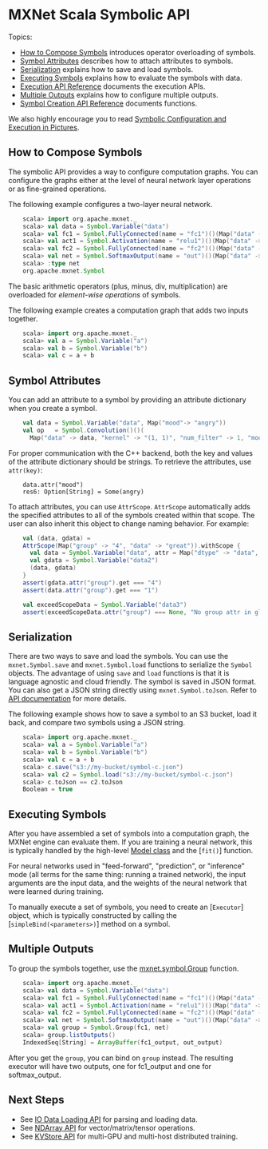 # MXNet Scala Symbolic API

Topics:

* [How to Compose Symbols](#overloaded-operators) introduces operator overloading of symbols.
* [Symbol Attributes](#symbol-attributes) describes how to attach attributes to symbols.
* [Serialization](#serialization) explains how to save and load symbols.
* [Executing Symbols](#executing-symbols) explains how to evaluate the symbols with data.
* [Execution API Reference](http://mxnet.io/api/scala/docs/index.html#org.apache.mxnet.Executor) documents the execution APIs.
* [Multiple Outputs](#multiple-outputs) explains how to configure multiple outputs.
* [Symbol Creation API Reference](http://mxnet.io/api/scala/docs/index.html#org.apache.mxnet.Symbol) documents functions.

We also highly encourage you to read [Symbolic Configuration and Execution in Pictures](symbol_in_pictures.md).

## How to Compose Symbols

The symbolic API provides a way to configure computation graphs.
You can configure the graphs either at the level of neural network layer operations or as fine-grained operations.

The following example configures a two-layer neural network.

```scala
    scala> import org.apache.mxnet._
    scala> val data = Symbol.Variable("data")
    scala> val fc1 = Symbol.FullyConnected(name = "fc1")()(Map("data" -> data, "num_hidden" -> 128))
    scala> val act1 = Symbol.Activation(name = "relu1")()(Map("data" -> fc1, "act_type" -> "relu"))
    scala> val fc2 = Symbol.FullyConnected(name = "fc2")()(Map("data" -> act1, "num_hidden" -> 64))
    scala> val net = Symbol.SoftmaxOutput(name = "out")()(Map("data" -> fc2))
    scala> :type net
    org.apache.mxnet.Symbol
```

The basic arithmetic operators (plus, minus, div, multiplication) are overloaded for
*element-wise operations* of symbols.

The following example creates a computation graph that adds two inputs together.

```scala
    scala> import org.apache.mxnet._
    scala> val a = Symbol.Variable("a")
    scala> val b = Symbol.Variable("b")
    scala> val c = a + b
```

## Symbol Attributes

You can add an attribute to a symbol by providing an attribute dictionary when you create a symbol.

```scala
    val data = Symbol.Variable("data", Map("mood"-> "angry"))
    val op   = Symbol.Convolution()()(
      Map("data" -> data, "kernel" -> "(1, 1)", "num_filter" -> 1, "mood"-> "so so"))
```
For proper communication with the C++ backend, both the key and values of the attribute dictionary should be strings. To retrieve the attributes, use `attr(key)`:

```
    data.attr("mood")
    res6: Option[String] = Some(angry)
```

To attach attributes, you can use ```AttrScope```. ```AttrScope``` automatically adds the specified attributes to all of the symbols created within that scope. The user can also inherit this object to change naming behavior. For example:

```scala
    val (data, gdata) =
    AttrScope(Map("group" -> "4", "data" -> "great")).withScope {
      val data = Symbol.Variable("data", attr = Map("dtype" -> "data", "group" -> "1"))
      val gdata = Symbol.Variable("data2")
      (data, gdata)
    }
    assert(gdata.attr("group").get === "4")
    assert(data.attr("group").get === "1")

    val exceedScopeData = Symbol.Variable("data3")
    assert(exceedScopeData.attr("group") === None, "No group attr in global attr scope")
```  

## Serialization

There are two ways to save and load the symbols. You can use the `mxnet.Symbol.save` and `mxnet.Symbol.load` functions to serialize the ```Symbol``` objects.
The advantage of using `save` and `load` functions is that it is language agnostic and cloud friendly.
The symbol is saved in JSON format. You can also get a JSON string directly using `mxnet.Symbol.toJson`.
Refer to [API documentation](http://mxnet.io/api/scala/docs/index.html#org.apache.mxnet.Symbol) for more details.

The following example shows how to save a symbol to an S3 bucket, load it back, and compare two symbols using a JSON string.

```scala
    scala> import org.apache.mxnet._
    scala> val a = Symbol.Variable("a")
    scala> val b = Symbol.Variable("b")
    scala> val c = a + b
    scala> c.save("s3://my-bucket/symbol-c.json")
    scala> val c2 = Symbol.load("s3://my-bucket/symbol-c.json")
    scala> c.toJson == c2.toJson
    Boolean = true
```

## Executing Symbols

After you have assembled a set of symbols into a computation graph, the MXNet engine can evaluate them.
If you are training a neural network, this is typically
handled by the high-level [Model class](model.md) and the [`fit()`] function.

For neural networks used in "feed-forward", "prediction", or "inference" mode (all terms for the same
thing: running a trained network), the input arguments are the
input data, and the weights of the neural network that were learned during training.  

To manually execute a set of symbols, you need to create an [`Executor`] object,
which is typically constructed by calling the [`simpleBind(<parameters>)`] method on a symbol.  

## Multiple Outputs

To group the symbols together, use the [mxnet.symbol.Group](#mxnet.symbol.Group) function.

```scala
    scala> import org.apache.mxnet._
    scala> val data = Symbol.Variable("data")
    scala> val fc1 = Symbol.FullyConnected(name = "fc1")()(Map("data" -> data, "num_hidden" -> 128))
    scala> val act1 = Symbol.Activation(name = "relu1")()(Map("data" -> fc1, "act_type" -> "relu"))
    scala> val fc2 = Symbol.FullyConnected(name = "fc2")()(Map("data" -> act1, "num_hidden" -> 64))
    scala> val net = Symbol.SoftmaxOutput(name = "out")()(Map("data" -> fc2))
    scala> val group = Symbol.Group(fc1, net)
    scala> group.listOutputs()
    IndexedSeq[String] = ArrayBuffer(fc1_output, out_output)
```

After you get the ```group```, you can bind on ```group``` instead.
The resulting executor will have two outputs, one for fc1_output and one for softmax_output.

## Next Steps
* See [IO Data Loading API](io.md) for parsing and loading data.
* See [NDArray API](ndarray.md) for vector/matrix/tensor operations.
* See [KVStore API](kvstore.md) for multi-GPU and multi-host distributed training.
